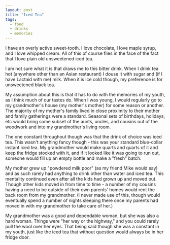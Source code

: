 ```yaml
---
layout: post
title: "Iced Tea"
tags:
  - food
  - drinks
  - memories
---
```

I have an overly active sweet-tooth.  I love chocolate, I love maple syrup, and I love whipped cream.  All of this of course flies in the face of the fact that I love plain old unsweetened iced tea.

I am not sure what it is that draws me to this bitter drink.  When I drink tea hot (anywhere other than an Asian restaurant) I douse it with sugar and (if I have Lactaid with me) milk.  When it is ice cold though, my preference is for unsweetened black tea.

My assumption about this is that it has to do with the memories of my youth, as I think much of our tastes do.  When I was young, I would regularly go to my grandmother's house (my mother's mother) for some reason or another.  The majority of my mother's family lived in close proximity to their mother and family gatherings were a standard.  Seasonal sets of birthdays, holidays, etc would bring some subset of the aunts, uncles, and cousins out of the woodwork and into my grandmother's living room.

The one constant throughout though was that the drink of choice was iced tea.  This wasn't anything fancy though - this was your standard blue-collar instant iced tea.  My grandmother would make quarts and quarts of it and keep the fridge stocked with it, and if it looked like it was going to run out, someone would fill up an empty bottle and make a "fresh" batch.

My mother grew up "powdered milk poor" (as my friend Mike would say) and as such rarely had anything to drink other than water and iced tea.  This mentality continued even after all the kids had grown up and moved out.  Though other kids moved in from time to time - a number of my cousins having a need to be outside of their own parents' homes would rent the back room from my grandmother. (I never made use of this, though would eventually spend a number of nights sleeping there once my parents had moved in with my grandmother to take care of her.)

My grandmother was a good and dependable woman, but she was also a hard woman.  Things were "her way or the highway," and you could rarely pull the wool over her eyes.  That being said though she was a constant in my youth, just like the iced tea that without question would always be in her fridge door.